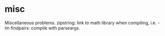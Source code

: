 # misc
Miscellaneous problems.
zipstring: link to math library when compiling, i.e. -lm
findpairs: compile with parseargs.
